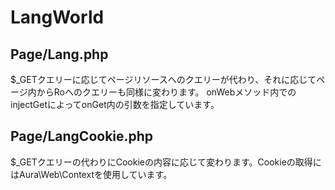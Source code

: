 # LangWorld

## Page/Lang.php

$_GETクエリーに応じてページリソースへのクエリーが代わり、それに応じてページ内からRoへのクエリーも同様に変わります。
onWebメソッド内でのinjectGetによってonGet内の引数を指定しています。


## Page/LangCookie.php

$_GETクエリーの代わりにCookieの内容に応じて変わります。Cookieの取得にはAura\Web\Contextを使用しています。

